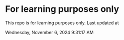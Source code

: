 # For learning purposes only
This repo is for learning purposes only.
Last updated at

Wednesday, November 6, 2024 9:31:17 AM

